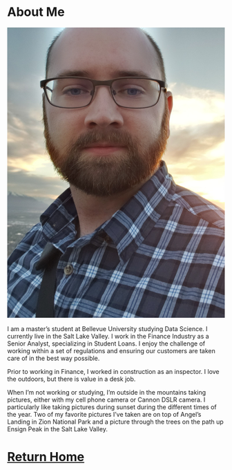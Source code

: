 # About Me
![self](/Images/self1.jpg)

I am a master’s student at Bellevue University studying Data Science. I currently live in the Salt Lake Valley. I work in the Finance Industry as a Senior Analyst, specializing in Student Loans. I enjoy the challenge of working within a set of regulations and ensuring our customers are taken care of in the best way possible.

Prior to working in Finance, I worked in construction as an inspector. I love the outdoors, but there is value in a desk job.

When I’m not working or studying, I’m outside in the mountains taking pictures, either with my cell phone camera or Cannon DSLR camera. I particularly like taking pictures during sunset during the different times of the year. Two of my favorite pictures I’ve taken are on top of Angel’s Landing in Zion National Park and a picture through the trees on the path up Ensign Peak in the Salt Lake Valley.

# [Return Home](https://yasa-mufasa.github.io/Josh-Gardner.github.io/)
